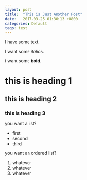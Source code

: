 ```yaml
---
layout: post
title:  "This is Just Another Post"
date:   2017-03-25 01:30:13 +0800
categories: Default
tags: test
---
```

I have some text.

I want some _italics_.

I want some **bold**.

# this is heading 1

## this is heading 2

### this is heading 3

you want a list?
* first
* second
* third

you want an ordered list?
1. whatever
1. whatever
1. whatever
